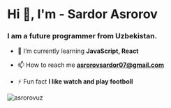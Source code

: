 <h1>Hi 👋, I'm - Sardor Asrorov</h1>


<h3>I am a future programmer from Uzbekistan.</h3>

- 🌱 I’m currently learning **JavaScript, React**

- 📫 How to reach me **asrorovsardor07@gmail.com**

- ⚡ Fun fact **I like watch and play footboll** 


<p><img align="center" src="https://github-readme-streak-stats.herokuapp.com/?user=asrorovuz&theme=dark" alt="asrorovuz" /></p>

